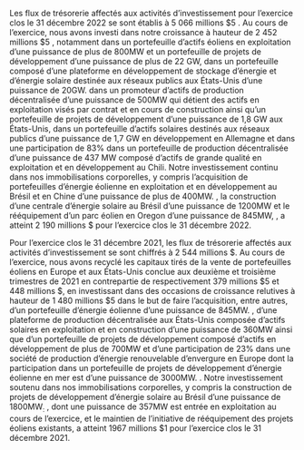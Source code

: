 Les flux de trésorerie affectés aux activités d’investissement pour l’exercice clos le 31 décembre 2022 se sont établis à 5 066 millions $\$ 5$ . Au cours de l’exercice, nous avons investi dans notre croissance à hauteur de 2 452 millions $\$ 5$ , notamment dans un portefeuille d’actifs éoliens en exploitation d’une puissance de plus de $8 0 0 \mathrm { M W }$ et un portefeuille de projets de développement d’une puissance de plus de 22 GW, dans un portefeuille composé d’une plateforme en développement de stockage d’énergie et d’énergie solaire destinée aux réseaux publics aux États-Unis d’une puissance de $2 0 \mathrm { G W } .$ dans un promoteur d’actifs de production décentralisée d’une puissance de ${ 5 0 0 } \mathrm { M W }$ qui détient des actifs en exploitation visés par contrat et en cours de construction ainsi qu’un portefeuille de projets de développement d’une puissance de 1,8 GW aux États-Unis, dans un portefeuille d’actifs solaires destinés aux réseaux publics d’une puissance de 1,7 GW en développement en Allemagne et dans une participation de $83 \%$ dans un portefeuille de production décentralisée d’une puissance de 437 MW composé d’actifs de grande qualité en exploitation et en développement au Chili. Notre investissement continu dans nos immobilisations corporelles, y compris l’acquisition de portefeuilles d’énergie éolienne en exploitation et en développement au Brésil et en Chine d’une puissance de plus de $4 0 0 \mathrm { M W } .$ , la construction d’une centrale d’énergie solaire au Brésil d’une puissance de $1 2 0 0 \mathrm { M W }$ et le rééquipement d’un parc éolien en Oregon d’une puissance de $8 4 5 \mathrm { M W } ,$ , a atteint 2 190 millions \$ pour l’exercice clos le 31 décembre 2022.

Pour l’exercice clos le 31 décembre 2021, les flux de trésorerie affectés aux activités d’investissement se sont chiffrés à 2 544 millions \$. Au cours de l’exercice, nous avons recyclé les capitaux tirés de la vente de portefeuilles éoliens en Europe et aux États-Unis conclue aux deuxième et troisième trimestres de 2021 en contrepartie de respectivement 379 millions $\$ 5$ et 448 millions \$, en investissant dans des occasions de croissance relutives à hauteur de 1 480 millions $\$ 5$ dans le but de faire l’acquisition, entre autres, d’un portefeuille d’énergie éolienne d’une puissance de $8 4 5 \mathrm { M W } .$ , d’une plateforme de production décentralisée aux États-Unis composée d’actifs solaires en exploitation et en construction d’une puissance de $3 6 0 \mathrm { M W }$ ainsi que d’un portefeuille de projets de développement composé d’actifs en développement de plus de $7 0 0 \mathrm { M W }$ et d’une participation de $23 \%$ dans une société de production d’énergie renouvelable d’envergure en Europe dont la participation dans un portefeuille de projets de développement d’énergie éolienne en mer est d’une puissance de $3 0 0 0 \mathrm { M W } .$ . Notre investissement soutenu dans nos immobilisations corporelles, y compris la construction de projets de développement d’énergie solaire au Brésil d’une puissance de $1 8 0 0 \mathrm { M W } _ { : }$ , dont une puissance de $3 5 7 \mathrm { M W }$ est entrée en exploitation au cours de l’exercice, et le maintien de l’initiative de rééquipement des projets éoliens existants, a atteint $1 9 6 7$ millions $\$ 1$ pour l’exercice clos le 31 décembre 2021.